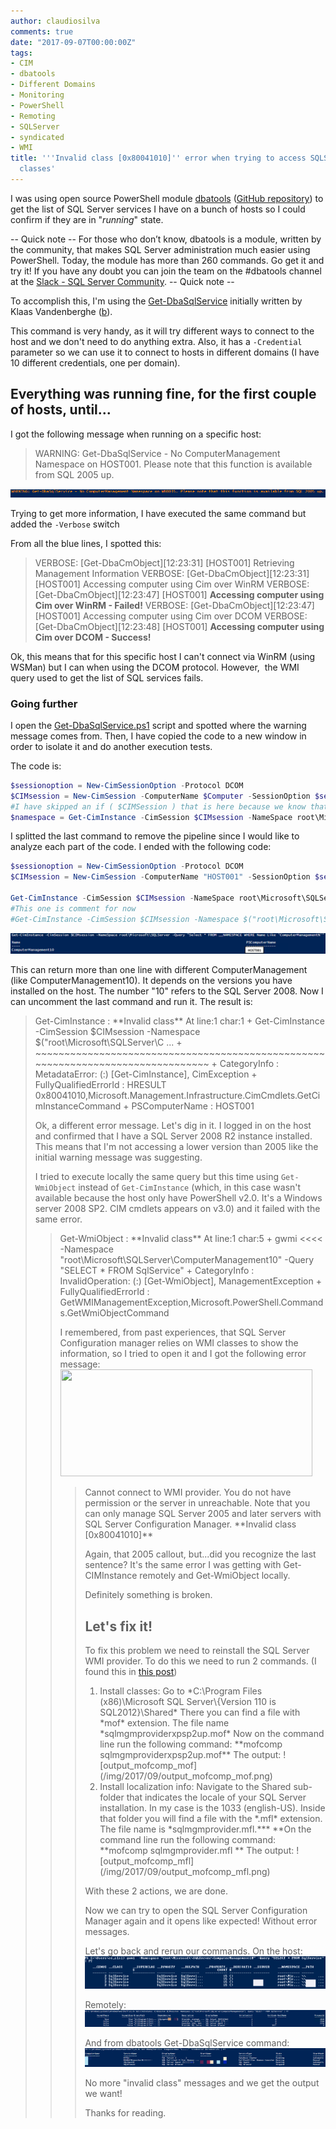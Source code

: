 ```yaml
---
author: claudiosilva
comments: true
date: "2017-09-07T00:00:00Z"
tags:
- CIM
- dbatools
- Different Domains
- Monitoring
- PowerShell
- Remoting
- SQLServer
- syndicated
- WMI
title: '''Invalid class [0x80041010]'' error when trying to access SQLServer''s WMI
  classes'
---
```

I was using open source PowerShell module [dbatools](http://dbatools.io) ([GitHub repository](https://github.com/sqlcollaborative/dbatools)) to get the list of SQL Server services I have on a bunch of hosts so I could confirm if they are in "*running*" state.

-- Quick note --
For those who don’t know, dbatools is a module, written by the community, that makes SQL Server administration much easier using PowerShell. Today, the module has more than 260 commands. Go get it and try it! If you have any doubt you can join the team on the #dbatools channel at the [Slack - SQL Server Community](http://dbatools.io/slack).
-- Quick note --

To accomplish this, I'm using the [Get-DbaSqlService](https://dbatools.io/functions/get-dbasqlservice/) initially written by Klaas Vandenberghe ([b](https://powerdba.eu/)).

This command is very handy, as it will try different ways to connect to the host and we don't need to do anything extra. Also, it has a `-Credential` parameter so we can use it to connect to hosts in different domains (I have 10 different credentials, one per domain).

## Everything was running fine, for the first couple of hosts, until...

I got the following message when running on a specific host:

>WARNING: Get-DbaSqlService - No ComputerManagement Namespace on HOST001. Please note that this function is available from SQL 2005 up.

![warning_get-dbasqlservice_2005](/img/2017/09/warning_get-dbasqlservice_2005.png)

Trying to get more information, I have executed the same command but added the `-Verbose` switch

From all the blue lines, I spotted this:

>VERBOSE: [Get-DbaCmObject][12:23:31] [HOST001] Retrieving Management Information
>VERBOSE: [Get-DbaCmObject][12:23:31] [HOST001] Accessing computer using Cim over WinRM
>VERBOSE: [Get-DbaCmObject][12:23:47] [HOST001] **Accessing computer using Cim over WinRM - Failed!**
>VERBOSE: [Get-DbaCmObject][12:23:47] [HOST001] Accessing computer using Cim over DCOM
>VERBOSE: [Get-DbaCmObject][12:23:48] [HOST001] **Accessing computer using Cim over DCOM - Success!**

Ok, this means that for this specific host I can't connect via WinRM (using WSMan) but I can when using the DCOM protocol. However,  the WMI query used to get the list of SQL services fails.

### Going further

I open the [Get-DbaSqlService.ps1](https://github.com/sqlcollaborative/dbatools/blob/master/functions/Get-DbaSqlService.ps1) script and spotted where the warning message comes from. Then, I have copied the code to a new window in order to isolate it and do another execution tests.

The code is:

``` powershell
$sessionoption = New-CimSessionOption -Protocol DCOM
$CIMsession = New-CimSession -ComputerName $Computer -SessionOption $sessionoption -ErrorAction SilentlyContinue -Credential $Credential
#I have skipped an if ( $CIMSession ) that is here because we know that works.
$namespace = Get-CimInstance -CimSession $CIMsession -NameSpace root\Microsoft\SQLServer -ClassName "__NAMESPACE" -Filter "Name Like 'ComputerManagement%'" -ErrorAction SilentlyContinue |Where-Object {(Get-CimInstance -CimSession $CIMsession -Namespace $("root\Microsoft\SQLServer\" + $_.Name) -Query "SELECT * FROM SqlService" -ErrorAction SilentlyContinue).count -gt 0}
```

I splitted the last command to remove the pipeline since I would like to analyze each part of the code. I ended with the following code:

``` powershell
$sessionoption = New-CimSessionOption -Protocol DCOM
$CIMsession = New-CimSession -ComputerName "HOST001" -SessionOption $sessionoption -ErrorAction Continue -Credential $Credentials -Verbose

Get-CimInstance -CimSession $CIMsession -NameSpace root\Microsoft\SQLServer -Query "Select * FROM __NAMESPACE WHERE Name Like 'ComputerManagement%'"
#This one is comment for now
#Get-CimInstance -CimSession $CIMsession -Namespace $("root\Microsoft\SQLServer\ComputerManagement10") -Query "SELECT * FROM SqlService"
```

![output_select__namespace_computermanagement1](/img/2017/09/output_select__namespace_computermanagement1.png?w=656)

This can return more than one line with different ComputerManagement (like ComputerManagement10). It depends on the versions you have installed on the host. The number "10" refers to the SQL Server 2008.
Now I can uncomment the last command and run it. The result is:

<blockquote>Get-CimInstance : **Invalid class**
At line:1 char:1
+ Get-CimInstance -CimSession $CIMsession -Namespace $("root\Microsoft\SQLServer\C ...
+ ~~~~~~~~~~~~~~~~~~~~~~~~~~~~~~~~~~~~~~~~~~~~~~~~~~~~~~~~~~~~~~~~~~~~~~~~~~~~~~~~
+ CategoryInfo : MetadataError: (:) [Get-CimInstance], CimException
+ FullyQualifiedErrorId : HRESULT 0x80041010,Microsoft.Management.Infrastructure.CimCmdlets.GetCimInstanceCommand
+ PSComputerName : HOST001

Ok, a different error message. Let's dig in it. I logged in on the host and confirmed that I have a SQL Server 2008 R2 instance installed. This means that I'm not accessing a lower version than 2005 like the initial warning message was suggesting.

I tried to execute locally the same query but this time using `Get-WmiObject` instead of `Get-CimInstance` (which, in this case wasn't available because the host only have PowerShell v2.0. It's a Windows server 2008 SP2. CIM cmdlets appears on v3.0) and it failed with the same error.

<blockquote>Get-WmiObject : **Invalid class**
At line:1 char:5
+ gwmi <<<< -Namespace "root\Microsoft\SQLServer\ComputerManagement10" -Query "SELECT * FROM SqlService"
+ CategoryInfo : InvalidOperation: (:) [Get-WmiObject], ManagementException
+ FullyQualifiedErrorId : GetWMIManagementException,Microsoft.PowerShell.Commands.GetWmiObjectCommand

I remembered, from past experiences, that SQL Server Configuration manager relies on WMI classes to show the information, so I tried to open it and I got the following error message:
<img class="size-full wp-image-542 aligncenter" src="https://claudioessilva.github.io/img/2017/09/sqlserverconfigurationmanager_invalidclass_error.png" alt="" width="403" height="171" />

<blockquote>Cannot connect to WMI provider. You do not have permission or the server in unreachable. Note that you can only manage SQL Server 2005 and later servers with SQL Server Configuration Manager.
**Invalid class [0x80041010]**

Again, that 2005 callout, but...did you recognize the last sentence? It's the same error I was getting with Get-CIMInstance remotely and Get-WmiObject locally.

Definitely something is broken.

## Let's fix it!

To fix this problem we need to reinstall the SQL Server WMI provider. To do this we need to run 2 commands. (I found this in [this post](http://www.chongchonggou.com/g_852406064.html))

<ol>
    <li>Install classes:
Go to *C:\Program Files (x86)\Microsoft SQL Server\{Version 110 is SQL2012}\Shared*
There you can find a file with *mof* extension. The file name *sqlmgmproviderxpsp2up.mof*
Now on the command line run the following command:
**mofcomp sqlmgmproviderxpsp2up.mof**
The output:
![output_mofcomp_mof](/img/2017/09/output_mofcomp_mof.png)</li>
    <li>Install localization info:
Navigate to the Shared sub-folder that indicates the locale of your SQL Server installation. In my case is the 1033 (english-US).
Inside that folder you will find a file with the *.mfl* extension. The file name is *sqlmgmprovider.mfl.*** **On the command line run the following command:
**mofcomp sqlmgmprovider.mfl **
The output:
![output_mofcomp_mfl](/img/2017/09/output_mofcomp_mfl.png)</li>
</ol>

With these 2 actions, we are done.

Now we can try to open the SQL Server Configuration Manager again and it opens like expected! Without error messages.

Let's go back and rerun our commands.
On the host:
![output_gwmi_locally_ok](/img/2017/09/output_gwmi_locally_ok.png?w=656)

Remotely:
![output_getciminstance_remotely_ok](/img/2017/09/output_getciminstance_remotely_ok.png?w=656)

And from dbatools Get-DbaSqlService command:
![output_get-dbasqlservice_ok](/img/2017/09/output_get-dbasqlservice_ok.png?w=656)

No more "invalid class" messages and we get the output we want!

Thanks for reading.
